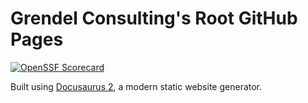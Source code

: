 # Grendel Consulting's Root GitHub Pages
[![OpenSSF Scorecard](https://api.scorecard.dev/projects/github.com/grendel-consulting/grendel-consulting.github.io/badge)](https://scorecard.dev/viewer/?uri=github.com/grendel-consulting/grendel-consulting.github.io)

Built using [Docusaurus 2](https://docusaurus.io/), a modern static website generator.
